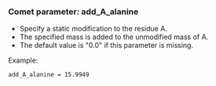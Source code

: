 ### Comet parameter: add_A_alanine

- Specify a static modification to the residue A.
- The specified mass is added to the unmodified mass of A.
- The default value is "0.0" if this parameter is missing.

Example:
```
add_A_alanine = 15.9949
```
